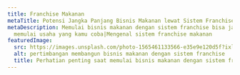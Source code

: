 ```yaml
---
title: Franchise Makanan
metaTitle: Potensi Jangka Panjang Bisnis Makanan lewat Sistem Franchise
metaDescription: Memulai bisnis makanan dengan sistem franchise bisa jadi cara
  memulai usaha yang kamu coba|Mengenal sistem franchise makanan
featuredImage:
  src: https://images.unsplash.com/photo-1565461133566-e35e9e120d5f?ixlib=rb-1.2.1&ixid=MnwxMjA3fDB8MHxzZWFyY2h8Mnx8ZnJhbmNoaXNlfGVufDB8fDB8fA%3D%3D&auto=format&fit=crop&w=1000&q=60'
  alt: pertimbangan membangun bisnis makanan dengan sistem franchise
  title: Perhatian penting saat memulai bisnis makanan dengan sistem franchise
---
```

